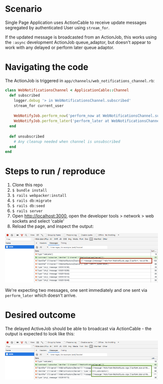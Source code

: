 # Scenario
Single Page Application uses ActionCable to receive update messages segregated by authenticated User using `stream_for`.

If the updated message is broadcasted from an ActionJob, this works using the `:async` development ActionJob queue_adaptor, but doesn't appear to work with any delayed or perform later queue adaptor.


# Navigating the code
The ActionJob is triggered in `app/channels/web_notifications_channel.rb`:

``` ruby
class WebNotificationsChannel < ApplicationCable::Channel
  def subscribed
    logger.debug '> in WebNotificationsChannel.subscribed'
    stream_for current_user

    WebNotifyJob.perform_now('perform_now at WebNotificationsChannel.subscribed')
    WebNotifyJob.perform_later('perform_later at WebNotificationsChannel.subscribed')
  end

  def unsubscribed
    # Any cleanup needed when channel is unsubscribed
  end
end
```

# Steps to run / reproduce

1. Clone this repo
1. `$ bundle install`
1. `$ rails webpacker:install`
1. `$ rails db:migrate`
1. `$ rails db:seed`
1. `$ rails server`
1. Open [http://localhost:3000](http://localhost:3000), open the developer tools > network > web sockets and select 'cable'
1. Reload the page, and inspect the output:

![image](https://raw.githubusercontent.com/AndrewFreemantle/rails-action-cable-from-action-job-issue/delayed-job-adaptor-fails/dev-tools-image-one-message-bad.png)

We're expecting two messages, one sent immediately and one sent via `perform_later` which doesn't arrive.


# Desired outcome

The delayed ActiveJob should be able to broadcast via ActionCable - the output is expected to look like this:

![image](https://raw.githubusercontent.com/AndrewFreemantle/rails-action-cable-from-action-job-issue/delayed-job-adaptor-fails/dev-tools-image-two-messages-good.png)
